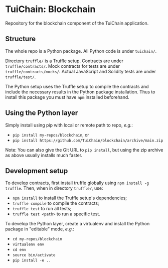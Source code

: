 <!-- ----------------------------------------------------------------------- -->

# TuiChain: Blockchain

Repository for the blockchain component of the TuiChain application.

## Structure

The whole repo is a Python package.
All Python code is under `tuichain/`.

Directory `truffle/` is a Truffle setup.
Contracts are under `truffle/contracts/`.
Mock contracts for tests are under `truffle/contracts/mocks/`.
Actual JavaScript and Solidity tests are under `truffle/test/`.

The Python setup uses the Truffle setup to compile the contracts and include the necessary results in the Python package installation.
Thus to install this package you must have `npm` installed beforehand.

## Using the Python layer

Simply install using pip with local or remote path to repo, *e.g.*:

- `pip install my-repos/blockchain`, or
- `pip install https://github.com/TuiChain/blockchain/archive/main.zip`

Note: You can also give the Git URL to `pip install`, but using the zip archive as above usually installs much faster.

## Development setup

To develop contracts, first install truffle globally using `npm install -g truffle`.
Then, when in directory `truffle/`, use:

- `npm install` to install the Truffle setup's dependencies;
- `truffle compile` to compile the contracts;
- `truffle test` to run all tests;
- `truffle test <path>` to run a specific test.

To develop the Python layer, create a virtualenv and install the Python package in "editable" mode, *e.g.*:

- `cd my-repos/blockchain`
- `virtualenv env`
- `cd env`
- `source bin/activate`
- `pip install -e ..`

<!-- ----------------------------------------------------------------------- -->
